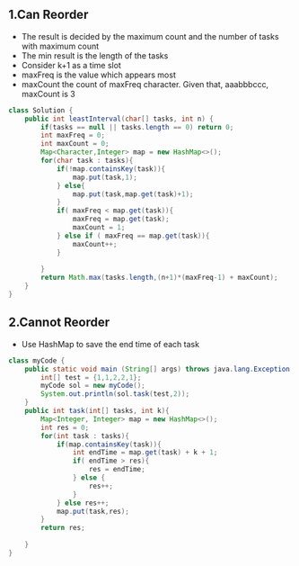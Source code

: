 ## 1.Can Reorder 
* The result is decided by the maximum count and the number of tasks with maximum count
* The min result is the length of the tasks
* Consider k+1 as a time slot
* maxFreq is the value which appears most
* maxCount the count of maxFreq character. Given that, aaabbbccc, maxCount is 3 

```java
class Solution {
    public int leastInterval(char[] tasks, int n) {
        if(tasks == null || tasks.length == 0) return 0;
        int maxFreq = 0;
        int maxCount = 0;
        Map<Character,Integer> map = new HashMap<>();
        for(char task : tasks){
            if(!map.containsKey(task)){
                map.put(task,1);
            } else{
                map.put(task,map.get(task)+1);
            }
            if( maxFreq < map.get(task)){
                maxFreq = map.get(task);
                maxCount = 1;
            } else if ( maxFreq == map.get(task)){
                maxCount++;
            }
            
        }
        return Math.max(tasks.length,(n+1)*(maxFreq-1) + maxCount);
    }
}
```

## 2.Cannot Reorder 
* Use HashMap to save the end time of each task

```java
class myCode {
    public static void main (String[] args) throws java.lang.Exception {
        int[] test = {1,1,2,2,1};
        myCode sol = new myCode();
        System.out.println(sol.task(test,2));
    }
    public int task(int[] tasks, int k){
        Map<Integer, Integer> map = new HashMap<>();
        int res = 0;
        for(int task : tasks){
            if(map.containsKey(task)){
                int endTime = map.get(task) + k + 1;
                if( endTime > res){
                    res = endTime;
                } else {
                    res++;
                }
            } else res++;
            map.put(task,res);
        }
        return res;
        
    }
}

```